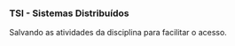 <h3 aling="center">TSI - Sistemas Distribuídos</h3>

<p>
  Salvando as atividades da disciplina para facilitar o acesso.
</p>

